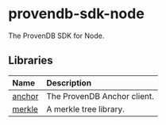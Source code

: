 # provendb-sdk-node
The ProvenDB SDK for Node.

## Libraries

| Name | Description |
| :--- | :---------- |
| [anchor](./src/anchor) | The ProvenDB Anchor client. |
| [merkle](./src/merkle) | A merkle tree library. |